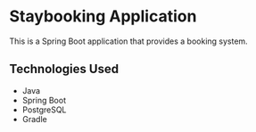 # Staybooking Application

This is a Spring Boot application that provides a booking system.

## Technologies Used

- Java
- Spring Boot
- PostgreSQL
- Gradle